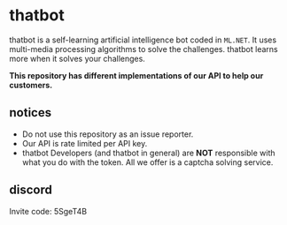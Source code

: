 # thatbot

thatbot is a self-learning artificial intelligence bot coded in `ML.NET`. It uses multi-media processing algorithms to solve the challenges. thatbot learns more when it solves your challenges.

**This repository has different implementations of our API to help our customers.**

## notices

* Do not use this repository as an issue reporter.
* Our API is rate limited per API key.
* thatbot Developers (and thatbot in general) are **NOT** responsible with what you do with the token. All we offer is a captcha solving service.

## discord

Invite code: 5SgeT4B
